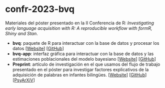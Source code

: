 # confr-2023-bvq
Materiales del póster presentado en la II Conferencia de R: *Investigating early language acquisition with R: A reproducible workflow with formR, Shiny and Stan*.

- **bvq**: paquete de R para interactuar con la base de datos y procesar los datos [[Website](https://gongcastro.github.io/bvq/)] [[GitHub](https://github.com/gongcastro/bvq)]
- **bvq-app**: interfaz gráfica para interactuar con la base de datos y las estimaciones poblacionales del modelo bayesiano [[Website](https://gongcastro.shinyapps.io/bvq-app/)] [[GitHub](https://github.com/gongcastro/bvq-app)]
- **Preprint**: artículo de investigación en el que usamos del flujo de trabajo presentado en el póster para investigar factores explicativos de la adquisición de palabras en infantes bilingües. [[Website](https://gongcastro.github.io/cognate-beginnings/)] [[GitHub](https://github.com/gongcastro/cognate-beginnings)] [[PsyArXiV](https://osf.io/preprints/psyarxiv/dxsmz/)]
